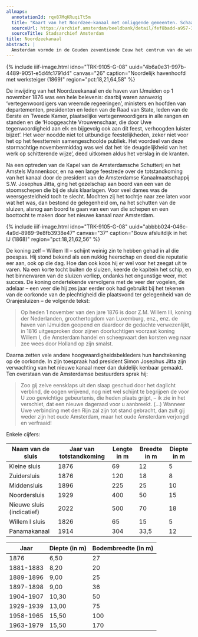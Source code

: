 ```yaml
---
allmaps:
  annotationId: rqv87MqKRuqiTt5m
  title: "Kaart van het Noordzee-kanaal met omliggende gemeenten. Schaal 1:50.000. Oriëntatie: noord boven."
  sourceUrl: https://archief.amsterdam/beeldbank/detail/fef8badd-a957-380c-ea61-1600e7da1051
  sourceTitle: Stadsarchief Amsterdam
title: Noordzeekanaal
abstract: |
  Amsterdam vormde in de Gouden zeventiende Eeuw het centrum van de wereld of met andere woorden werelds stapelmarkt. De goederen werden heinde en verre in Amsterdam verhandeld. De route via de Zuiderzee verzandde en de schepen werden groter, zeker toen de stoomkracht in opkomst kwam. Veel gemakkelijker zou het zijn om een rechtstreekse verbinding te maken naar de Noordzee. Dat was gemakkelijker gezegd dan gedaan: Noord-Holland zou een eiland worden en de diep in Holland dringende Zuiderzee zou worden verbonden met de Noordzee. Het doorgaven van wat wel genoemd ‘Holland op zijn smalst’ was zeer riskant. De plannen kwamen niet tot uitvoering totdat minister—president Thorbecke de knoop doorhakte. In 1865 werd begonnen met de aanleg van het Noordzeekanaal. In 1876 was het kanaal klaar. Bij Velsen bereikte het de Noordzee. Daar kwamen grote havenhoofden te liggen. De Zuiderzee werd afgedamd met een afsluitdijk waarin sluizen werden gebouwd, de Oranjesluizen. De voor die tijden forse sluizen – in onze ogen was het Noordzeekanaal aanvankelijk nauwelijks meer dan een forse sloot -  waren al gauw te krap. In de loop der tijd is het kanaal herhaaldelijk verbreed en de sluizen vergroot. Steeds kwamen weer de grootste sluizen ter wereld tot stand. De vierde generatie van deze enorme zeesluizen wordt in 2022 geopend. Natuurlijk is ook deze sluis weer enige tijd de grootste ter wereld.
---
```


{% include iiif-image.html idno="TRK-9105-G-08" uuid="4b6a0e31-997b-4489-9051-e5d4fc1791d4" canvas="26" caption="Noordelijk havenhoofd met werksteiger (1869)" region="pct:18,21,64,58" %}

De inwijding van het Noordzeekanaal en de haven van IJmuiden op 1 november 1876 was een hele belevenis: daarbij waren aanwezig ‘vertegenwoordigers van vreemde regeeringen’, ministers en hoofden van departementen, presidenten en leden van de Raad van State, leden van de Eerste en Tweede Kamer, plaatselijke vertegenwoordigers in alle rangen en standen en de ‘Hooggeachte Vrouwenschaar, die door Uwe tegenwoordigheid aan elk en bijgevolg ook aan dit feest, verhoogden luister bijzet’. Het weer noodde niet tot uitbundige feestelijkheden, zeker niet voor het op het feestterrein samengeschoolde publiek. Het voordeel van deze stormachtige novembermiddag was wel dat het ‘de deugdelijkheid van het werk op schitterende wijze’, deed uitkomen aldus het verslag in de kranten.

Na een optreden van de Kapel van de Amsterdamsche Schutterij en het Amstels Mannenkoor, en na een lange feestrede over de totstandkoming van het kanaal door de president van de Amsterdamse Kanaalmaatschappij S.W. Josephus Jitta, ging het gezelschap aan boord van een van de stoomschepen die bij de sluis klaarlagen. Voor veel dames was de weersgesteldheid toch te slecht. Mochten zij het tochtje naar zee laten voor wat het was, dan bestond de gelegenheid om, na het schutten van de sluizen, alsnog aan boord te gaan van een van die schepen en een boottocht te maken door het nieuwe kanaal naar Amsterdam.

{% include iiif-image.html idno="TRK-9105-G-08" uuid="abbbb024-046c-4a9d-8989-9e8fb3938e47" canvas="37" caption="Bouw afsluitdijk in het IJ (1868)" region="pct:18,21,62,56" %}

De koning zelf – Willem III – schijnt weinig zin te hebben gehad in al die poespas. Hij stond bekend als een nukkig heerschap en deed die reputatie eer aan, ook op die dag. Hoe dan ook koos hij er wel voor het zeegat uit te varen. Na een korte tocht buiten de sluizen, keerde de kapitein het schip, en het binnenvaren van de sluizen verliep, ondanks het ongunstige weer, met succes. De koning ondertekende vervolgens met de veer der vogelen, de adelaar – een veer die hij zes jaar eerder ook had gebruikt bij het tekenen van de oorkonde van de plechtigheid die plaatsvond ter gelegenheid van de Oranjesluizen – de volgende tekst:

> Op heden 1 november van den jare 1876 is door Z.M. Willem III, koning der Nederlanden, groothertogdom van Luxemburg, enz., enz. de haven van IJmuiden geopend en daardoor de gedachte verwezenlijkt, in 1816 uitgesproken door zijnen doorluchtigen voorzaat koning Willem I, die Amsterdam handel en scheepvaart den korsten weg naar zee wees door Holland op zijn smalst.

Daarna zetten vele andere hoogwaardigheidsbekleders hun handtekening op de oorkonde. In zijn toespraak had president Simon Josephus Jitta zijn verwachting van het nieuwe kanaal meer dan duidelijk kenbaar gemaakt. Ten overstaan van de Amsterdamse bestuurders sprak hij:

> Zoo gij zelve eensklaps uit den slaap geschud door het daglicht verblind, de oogen wrijvend, nog niet wel schijnt te begrijpen de voor U zoo gewichtige gebeurtenis, die heden plaats grijpt, – ik zie in het verschiet, dat een nieuwe dageraad voor u aanbreekt. (…) Wanneer Uwe verbinding met den Rijn zal zijn tot stand gebracht, dan zult gij weder zijn het oude Amsterdam, maar het oude Amsterdam verjongd en verfraaid!

Enkele cijfers:

|Naam van de sluis|Jaar van totstandkoming|Lengte in m|Breedte in m|Diepte in m|
--- | --- | --- | --- | ---
|Kleine sluis|1876|69|12|5|
|Zuidersluis|1876|120|18|8|
|Middensluis|1896|225|25|10|
|Noordersluis|1929|400|50|15|
|Nieuwe sluis (indicatief)|2022|500|70|18|
|Willem I sluis|1826|65|15|5|
|Panamakanaal|1914|304|33,5|12|

|Jaar|Diepte (in m)|Bodembreedte (in m)|
--- | --- | ---
|1876|6,50|27|
|1881-1883|8,20|20|
|1889-1896|9,00|25|
|1897-1898|9,00|36|
|1904-1907|10,30|50|
|1929-1939|13,00|75|
|1958-1965|15,50|100|
|1963-1979|15,50|170|